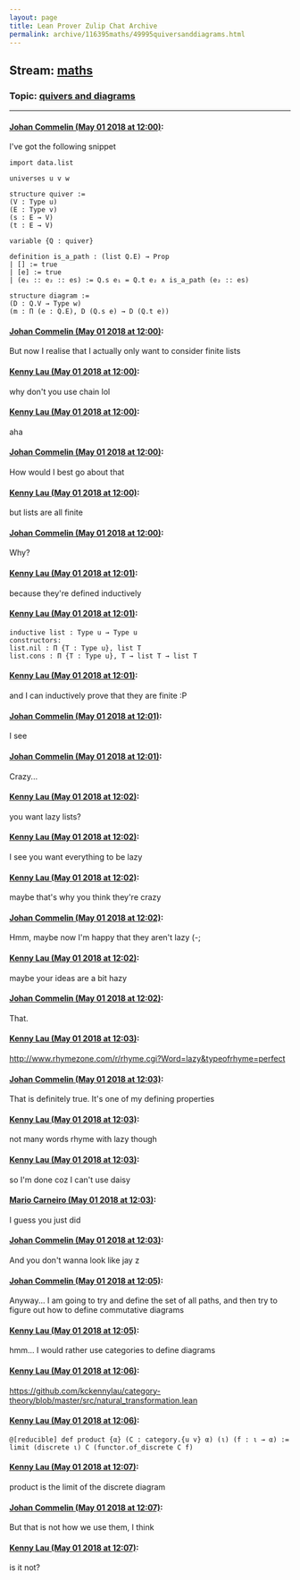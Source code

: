 ```yaml
---
layout: page
title: Lean Prover Zulip Chat Archive 
permalink: archive/116395maths/49995quiversanddiagrams.html
---
```


## Stream: [maths](index.html)
### Topic: [quivers and diagrams](49995quiversanddiagrams.html)

---

#### [Johan Commelin (May 01 2018 at 12:00)](https://leanprover.zulipchat.com/#narrow/stream/116395-maths/topic/quivers%20and%20diagrams/near/125937757):
I've got the following snippet
```lean
import data.list

universes u v w

structure quiver :=
(V : Type u)
(E : Type v)
(s : E → V)
(t : E → V)

variable {Q : quiver}

definition is_a_path : (list Q.E) → Prop
| [] := true
| [e] := true
| (e₁ :: e₂ :: es) := Q.s e₁ = Q.t e₂ ∧ is_a_path (e₂ :: es)

structure diagram :=
(D : Q.V → Type w)
(m : Π (e : Q.E), D (Q.s e) → D (Q.t e))
```

#### [Johan Commelin (May 01 2018 at 12:00)](https://leanprover.zulipchat.com/#narrow/stream/116395-maths/topic/quivers%20and%20diagrams/near/125937763):
But now I realise that I actually only want to consider finite lists

#### [Kenny Lau (May 01 2018 at 12:00)](https://leanprover.zulipchat.com/#narrow/stream/116395-maths/topic/quivers%20and%20diagrams/near/125937765):
why don't you use chain lol

#### [Kenny Lau (May 01 2018 at 12:00)](https://leanprover.zulipchat.com/#narrow/stream/116395-maths/topic/quivers%20and%20diagrams/near/125937766):
aha

#### [Johan Commelin (May 01 2018 at 12:00)](https://leanprover.zulipchat.com/#narrow/stream/116395-maths/topic/quivers%20and%20diagrams/near/125937771):
How would I best go about that

#### [Kenny Lau (May 01 2018 at 12:00)](https://leanprover.zulipchat.com/#narrow/stream/116395-maths/topic/quivers%20and%20diagrams/near/125937772):
but lists are all finite

#### [Johan Commelin (May 01 2018 at 12:00)](https://leanprover.zulipchat.com/#narrow/stream/116395-maths/topic/quivers%20and%20diagrams/near/125937774):
Why?

#### [Kenny Lau (May 01 2018 at 12:01)](https://leanprover.zulipchat.com/#narrow/stream/116395-maths/topic/quivers%20and%20diagrams/near/125937778):
because they're defined inductively

#### [Kenny Lau (May 01 2018 at 12:01)](https://leanprover.zulipchat.com/#narrow/stream/116395-maths/topic/quivers%20and%20diagrams/near/125937785):
```lean
inductive list : Type u → Type u
constructors:
list.nil : Π {T : Type u}, list T
list.cons : Π {T : Type u}, T → list T → list T
```

#### [Kenny Lau (May 01 2018 at 12:01)](https://leanprover.zulipchat.com/#narrow/stream/116395-maths/topic/quivers%20and%20diagrams/near/125937788):
and I can inductively prove that they are finite :P

#### [Johan Commelin (May 01 2018 at 12:01)](https://leanprover.zulipchat.com/#narrow/stream/116395-maths/topic/quivers%20and%20diagrams/near/125937790):
I see

#### [Johan Commelin (May 01 2018 at 12:01)](https://leanprover.zulipchat.com/#narrow/stream/116395-maths/topic/quivers%20and%20diagrams/near/125937797):
Crazy...

#### [Kenny Lau (May 01 2018 at 12:02)](https://leanprover.zulipchat.com/#narrow/stream/116395-maths/topic/quivers%20and%20diagrams/near/125937835):
you want lazy lists?

#### [Kenny Lau (May 01 2018 at 12:02)](https://leanprover.zulipchat.com/#narrow/stream/116395-maths/topic/quivers%20and%20diagrams/near/125937838):
I see you want everything to be lazy

#### [Kenny Lau (May 01 2018 at 12:02)](https://leanprover.zulipchat.com/#narrow/stream/116395-maths/topic/quivers%20and%20diagrams/near/125937839):
maybe that's why you think they're crazy

#### [Johan Commelin (May 01 2018 at 12:02)](https://leanprover.zulipchat.com/#narrow/stream/116395-maths/topic/quivers%20and%20diagrams/near/125937844):
Hmm, maybe now I'm happy that they aren't lazy (-;

#### [Kenny Lau (May 01 2018 at 12:02)](https://leanprover.zulipchat.com/#narrow/stream/116395-maths/topic/quivers%20and%20diagrams/near/125937846):
maybe your ideas are a bit hazy

#### [Johan Commelin (May 01 2018 at 12:02)](https://leanprover.zulipchat.com/#narrow/stream/116395-maths/topic/quivers%20and%20diagrams/near/125937849):
That.

#### [Kenny Lau (May 01 2018 at 12:03)](https://leanprover.zulipchat.com/#narrow/stream/116395-maths/topic/quivers%20and%20diagrams/near/125937853):
http://www.rhymezone.com/r/rhyme.cgi?Word=lazy&typeofrhyme=perfect

#### [Johan Commelin (May 01 2018 at 12:03)](https://leanprover.zulipchat.com/#narrow/stream/116395-maths/topic/quivers%20and%20diagrams/near/125937857):
That is definitely true. It's one of my defining properties

#### [Kenny Lau (May 01 2018 at 12:03)](https://leanprover.zulipchat.com/#narrow/stream/116395-maths/topic/quivers%20and%20diagrams/near/125937859):
not many words rhyme with lazy though

#### [Kenny Lau (May 01 2018 at 12:03)](https://leanprover.zulipchat.com/#narrow/stream/116395-maths/topic/quivers%20and%20diagrams/near/125937861):
so I'm done coz I can't use daisy

#### [Mario Carneiro (May 01 2018 at 12:03)](https://leanprover.zulipchat.com/#narrow/stream/116395-maths/topic/quivers%20and%20diagrams/near/125937865):
I guess you just did

#### [Johan Commelin (May 01 2018 at 12:03)](https://leanprover.zulipchat.com/#narrow/stream/116395-maths/topic/quivers%20and%20diagrams/near/125937867):
And you don't wanna look like jay z

#### [Johan Commelin (May 01 2018 at 12:05)](https://leanprover.zulipchat.com/#narrow/stream/116395-maths/topic/quivers%20and%20diagrams/near/125937919):
Anyway... I am going to try and define the set of all paths, and then try to figure out how to define commutative diagrams

#### [Kenny Lau (May 01 2018 at 12:05)](https://leanprover.zulipchat.com/#narrow/stream/116395-maths/topic/quivers%20and%20diagrams/near/125937924):
hmm... I would rather use categories to define diagrams

#### [Kenny Lau (May 01 2018 at 12:06)](https://leanprover.zulipchat.com/#narrow/stream/116395-maths/topic/quivers%20and%20diagrams/near/125937968):
https://github.com/kckennylau/category-theory/blob/master/src/natural_transformation.lean

#### [Kenny Lau (May 01 2018 at 12:06)](https://leanprover.zulipchat.com/#narrow/stream/116395-maths/topic/quivers%20and%20diagrams/near/125937970):
```lean
@[reducible] def product {α} (C : category.{u v} α) (ι) (f : ι → α) :=
limit (discrete ι) C (functor.of_discrete C f)
```

#### [Kenny Lau (May 01 2018 at 12:07)](https://leanprover.zulipchat.com/#narrow/stream/116395-maths/topic/quivers%20and%20diagrams/near/125937973):
product is the limit of the discrete diagram

#### [Johan Commelin (May 01 2018 at 12:07)](https://leanprover.zulipchat.com/#narrow/stream/116395-maths/topic/quivers%20and%20diagrams/near/125937978):
But that is not how we use them, I think

#### [Kenny Lau (May 01 2018 at 12:07)](https://leanprover.zulipchat.com/#narrow/stream/116395-maths/topic/quivers%20and%20diagrams/near/125937981):
is it not?

